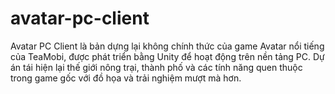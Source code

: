 # avatar-pc-client
Avatar PC Client là bản dựng lại không chính thức của game Avatar nổi tiếng của TeaMobi, được phát triển bằng Unity để hoạt động trên nền tảng PC. Dự án tái hiện lại thế giới nông trại, thành phố và các tính năng quen thuộc trong game gốc với đồ họa và trải nghiệm mượt mà hơn.
